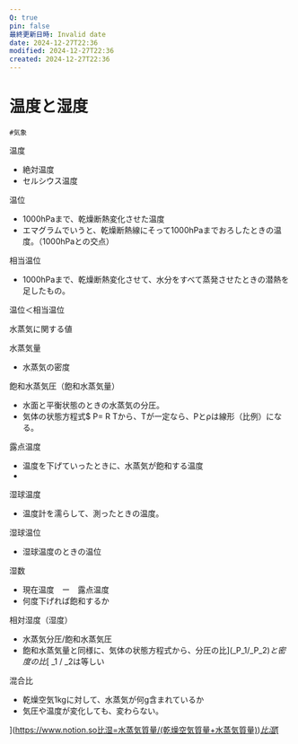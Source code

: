 ```yaml
---
Q: true
pin: false
最終更新日時: Invalid date
date: 2024-12-27T22:36
modified: 2024-12-27T22:36
created: 2024-12-27T22:36
---
```

# 温度と湿度

`#気象`

温度

- 絶対温度  
- セルシウス温度  

温位

- 1000hPaまで、乾燥断熱変化させた温度  
- エマグラムでいうと、乾燥断熱線にそって1000hPaまでおろしたときの温度。（1000hPaとの交点）  

相当温位

- 1000hPaまで、乾燥断熱変化させて、水分をすべて蒸発させたときの潜熱を足したもの。

温位＜相当温位

水蒸気に関する値

水蒸気量

- 水蒸気の密度

飽和水蒸気圧（飽和水蒸気量）

- 水面と平衡状態のときの水蒸気の分圧。  
- 気体の状態方程式$ P= R Tから、Tが一定なら、Pとρは線形（比例）になる。  

露点温度

- 温度を下げていったときに、水蒸気が飽和する温度  
-  

湿球温度

- 温度計を濡らして、測ったときの温度。

湿球温位

- 湿球温度のときの温位

湿数

- 現在温度　ー　露点温度  
- 何度下げれば飽和するか  

相対湿度（湿度）

- 水蒸気分圧/飽和水蒸気圧  
- 飽和水蒸気量と同様に、気体の状態方程式から、分圧の比](_P_1/_P_2)_と密度の比_[ _1 / _2は等しい

混合比

- 乾燥空気1kgに対して、水蒸気が何g含まれているか  
- 気圧や温度が変化しても、変わらない。  
  
[](](https://www.notion.so比湿=水蒸気質量/(乾燥空気質量+水蒸気質量))[_混合比_](https://www.notion.so比湿=水蒸気質量/(乾燥空気質量+水蒸気質量))[=](https://www.notion.so比湿=水蒸気質量/(乾燥空気質量+水蒸気質量))[_水蒸気質量_](https://www.notion.so比湿=水蒸気質量/(乾燥空気質量+水蒸気質量))[/(](https://www.notion.so比湿=水蒸気質量/(乾燥空気質量+水蒸気質量))[_乾燥空気質量_](https://www.notion.so比湿=水蒸気質量/(乾燥空気質量+水蒸気質量))[))](https://www.notion.so比湿=水蒸気質量/(乾燥空気質量+水蒸気質量))[_比湿_](https://www.notion.so比湿=水蒸気質量/(乾燥空気質量+水蒸気質量))[[](https://www.notion.so比湿=水蒸気質量/(乾燥空気質量+水蒸気質量))